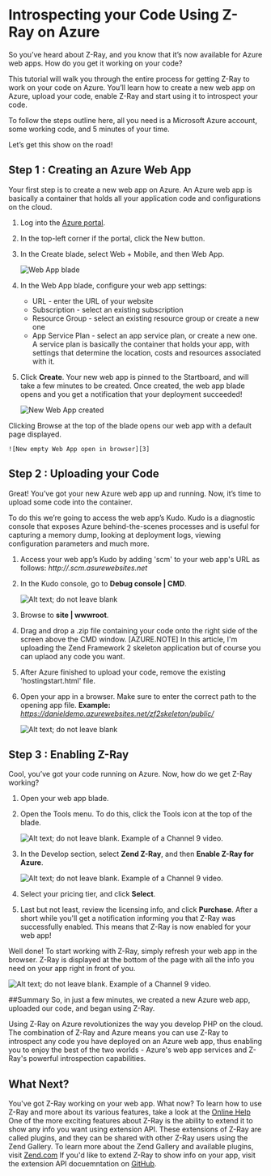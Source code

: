 <properties
   pageTitle="Introspecting your Code Using Z-Ray on Azure"
   description="Describes how to use Zend's Z-Ray on Azure to debug and profile PHP applications deployed on Azure web app service."
   services="Z-Ray on Azure"
   documentationCenter="dev-center-name"
   authors="DanielBerman"
   manager="manager-alias"
   editor=""/>

<tags
   ms.service="Z-Ray on Azure"
   ms.devlang="PHP"
   ms.topic="article"
   ms.tgt_pltfrm="may be required"
   ms.workload="required"
   ms.date="mm/dd/yyyy"
   ms.author="daniel.be@zend.com;@proudboffin"/>

# Introspecting your Code Using Z-Ray on Azure

So you’ve heard about Z-Ray, and you know that it’s now available for Azure web apps. How do you get it working on your code?

This tutorial will walk you through the entire process for getting Z-Ray to work on your code on Azure. You’ll learn how to create a new web app on Azure, upload your code, enable Z-Ray and start using it to introspect your code.

To follow the steps outline here, all you need is a Microsoft Azure account, some working code, and 5 minutes of your time.

Let’s get this show on the road!

## Step 1 : Creating an Azure Web App

Your first step is to create a new web app on Azure. An Azure web app is basically a container that holds all your application code and configurations on the cloud.

1. Log into the [Azure portal](https://portal.azure.com).
2. In the top-left corner if the portal, click the New button.
3. In the Create blade, select Web + Mobile, and then Web App.

  	![Web App blade][1]

4. In the Web App blade, configure your web app settings:
   - URL - enter the URL of your website
   - Subscription - select an existing subscription
   - Resource Group - select an existing resource group or create a new one
   - App Service Plan - select an app service plan, or create a new one. A service plan is basically the container that holds your app, with settings that determine the location, costs and resources associated with it.
   
5. Click **Create**. Your new web app is pinned to the Startboard, and will take a few minutes to be created. Once created, the web app blade opens and you get a notification that your deployment succeeded!

   ![New Web App created][2]

Clicking Browse at the top of the blade opens our web app with a default page displayed.

  	![New empty Web App open in browser][3]

## Step 2 : Uploading your Code

Great! You’ve got your new Azure web app up and running. Now, it’s time to upload some code into the container.

To do this we’re going to access the web app’s Kudo. Kudo is a diagnostic console that exposes Azure behind-the-scenes processes and is useful for capturing a memory dump, looking at deployment logs, viewing configuration parameters and much more.

1. Access your web app’s Kudo by adding 'scm' to your web app's URL as follows:
*http://<webappname>.scm.asurewebsites.net*
2. In the Kudo console, go to **Debug console | CMD**.

   ![Alt text; do not leave blank][4]

3. Browse to **site | wwwroot**.
4. Drag and drop a .zip file containing your code onto the right side of the screen above the CMD window.
[AZURE.NOTE] In this article, I'm uploading the Zend Framework 2 skeleton application but of course you can uplaod any code you want.

5. After Azure finished to upload your code, remove the existing 'hostingstart.html' file.

6. Open your app in a browser. Make sure to enter the correct path to the opening app file.
**Example:** *https://danieldemo.azurewebsites.net/zf2skeleton/public/*

   ![Alt text; do not leave blank][5]
   
## Step 3 : Enabling Z-Ray
Cool, you’ve got your code running on Azure. Now, how do we get Z-Ray working?

1. Open your web app blade.
2. Open the Tools menu. To do this, click the Tools icon at the top of the blade.

   ![Alt text; do not leave blank. Example of a Channel 9 video.][6]

3. In the Develop section, select **Zend Z-Ray**, and then **Enable Z-Ray for Azure**.

  	![Alt text; do not leave blank. Example of a Channel 9 video.][7]

4. Select your pricing tier, and click **Select**.
5. Last but not least, review the licensing info, and click **Purchase**.
After a short while you'll get a notification informing you that Z-Ray was successfully enabled. This means that Z-Ray is now enabled for your web app!

Well done! To start working with Z-Ray, simply refresh your web app in the browser. Z-Ray is displayed at the bottom of the page with all the info you need on your app right in front of you.

   ![Alt text; do not leave blank. Example of a Channel 9 video.][8]

##Summary
So, in just a few minutes, we created a new Azure web app, uploaded our code, and began using Z-Ray.

Using Z-Ray on Azure revolutionizes the way you develop PHP on the cloud. The combination of Z-Ray and Azure means you can use Z-Ray to introspect any code you have deployed on an Azure web app, thus enabling you to enjoy the best of the two worlds - Azure's web app services and Z-Ray's powerful introspection capabilities.

<!--Every topic should have next steps and links to the next logical set of content to keep the customer engaged-->
## What Next?

You've got Z-Ray working on your web app. What now? To learn how to use Z-Ray and more about its various features, take a look at the [Online Help](http://files.zend.com/help/Z-Ray-Azure/Content/home.htm)
One of the more exciting features about Z-Ray is the ability to extend it to show any info you want using extension API. These extensions of Z-Ray are called plugins, and they can be shared with other Z-Ray users using the Zend Gallery. To learn more about the Zend Gallery and available plugins, visit [Zend.com](http://www.zend.com/en/products/server/plugins)
If you'd like to extend Z-Ray to show info on your app, visit the extension API docuemntation on [GitHub](https://github.com/zend-server-plugins/Documentation).

<!--Image references-->
[1]: http://devzone.zend.com/wp-content/uploads/2015/06/web_app_blade.jpg
[2]: http://devzone.zend.com/wp-content/uploads/2015/08/webappcreated.jpg
[3]: http://devzone.zend.com/wp-content/uploads/2015/06/new_web_app3.jpg
[4]: http://devzone.zend.com/wp-content/uploads/2015/06/kudo1.jpg
[5]: http://devzone.zend.com/wp-content/uploads/2015/06/kudo2.jpg
[6]: http://devzone.zend.com/wp-content/uploads/2015/06/code_uploaded2.jpg
[7]: http://devzone.zend.com/wp-content/uploads/2015/08/tools_icon1.jpg
[8]: http://devzone.zend.com/wp-content/uploads/2015/08/pricing_tiers.jpg
